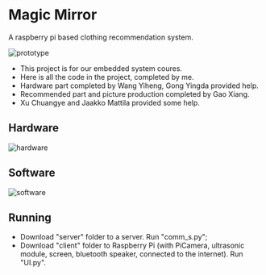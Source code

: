 # Magic Mirror
  A raspberry pi based clothing recommendation system.
  
![prototype](https://lh3.googleusercontent.com/hpakUxLQnOtpppKVRBphH9686jP4RI3B7vnoBymgOanHqKPWafXD7_hRBbO6zlOoomP09Y9lKpKNAnfWVCSSzAF_YHtSsy25Q4hvaUcGHFGZREuOG7ekjTajWMlgS6LNQf70zliUEFHINKpFErJzLCMUINPw8ukco6s_L6H93WjX46WbNTyrTNEyQFJpyn-TnOlKJ8HKu2JpQ4V9GcmOTMJVMY56eJrLHU5qbwfvVM_CozF8Jq63SigMOagDGbDjO1OURGwjzSTsHvYnGc8GS9zHH6xIg3vRK8YwmJVkf9ru95T9aIew3qvYChjH3P1vK1pWKsxEkSIEYCgtXmnxWP2EGSU6ColBdtEvGQK3c24YkEiuiHvzDy40_tCe42nFmN5Gv2sCwcEjthjhAFpFUIUB7zqQM4pP9-AMABAKc0Ro1ySxvo9W-0i3cJpzhOFrUwD1rysaKR0Ve03d0dALgMT6NDNA4y571qwJZvrW4Cgh65YJ3a8Awzo8_cpmrARR_SKfzvNMDLSAB8GEN9OOp0Tv55akEz_r8DGJtY-eOSpQ6Q-Z1m9vK3zSioaTRavj-2x3g3D-s6XHZaxIFkiy6DXjXxQ8-4kO95irmA=w546-h662-no)

* This project is for our embedded system coures.
* Here is all the code in the project, completed by me. 
* Hardware part completed by Wang Yiheng, Gong Yingda provided help.
* Recommended part and picture production completed by Gao Xiang.
* Xu Chuangye and Jaakko Mattila provided some help.

## Hardware

![hardware](https://lh3.googleusercontent.com/yxzF0xl33sbR3sTPg6wybR_wVdLceeGhRstk9LoAi7FjYMkSAZYyXwp3SkHpRdPdQyMrXG_yAJaa2nYQ0ZH0OOG0XIIIVEOhXWDIDmIit8Ra-v2gaLJ4L190lXsQiU4UdArP2P9gkoTVB-LGWCby9hBDFA6sC5fFgqTG1yqno2OkRHsDQFaZGhBg9njgI16MVsIKuqPbPetsVI2Ulwc_2GsTNi_jEc0rHWKW52ICPStuW6QyivNVZShrgwQYR64s1HDn6LqF0F7rvReuD_dm_O5lcyBri8Ea1JH2o4nyIQwFUP8KUy6CFO3urcYDVVdPuMq6wF8fcgEW4Ms15fdE6vkKbeP77kbSJZ175qZY8Io0B2nUFn05pPgTnppdFYxTftmEvwUcEEkgCBeU5G1ebvdDT9qfY96sRVRqdyPOEcx_paUNuBNCbDNwPW8h_I_0vgKdpta_9EJMe79bbQ5tLP5q1PNf0LQ5BBWOhWmqNwZmlzQQfueUKGUxDfn9uzJxsiGB-C-xGhWHFpVNtLzXYz-QvdFXOyDRb_3PjFFn0LU-vnRAjtT6Q7toecD31G8b3rbgNzRBalfVfA62JAOUemYXyBa2RWsgAG4z4w=w1177-h662-no)


## Software

![software](https://lh3.googleusercontent.com/moR70jBbiVFWjwGk0bjGe5t1VqZNKnLwELS0VIuG7-C-XsOKiUcEbqux1AFOnUwZMbIAh4OXXVQY0vTM5-KN3s5GDJnO7WpLFz4Ef112Ddh_LiC2TJ4gRmvB5VriNLT2WOHzKv30z82qyMeuJsK7mHId9sKB2BBCYnXcQuwxQkqDhINrRBpE1xOudwRNGgj1wsz8AMd8RcSyWSC4Qx_nxuxQUNvxtY7x73byf2JJ3WMW_lpTwXAjimHxVKch-KmHlFbiYUwej1LKRZbPXF1HIq6OfOodT5k_XVPvXQFnk8uO0CxWTTckXimLajxjGBRRUMuTpBpVor-tkMqNtHP--7D3OKNf2RSFXhL2YuVu1BXCYyX7yO9pwMdubgBcMUq3odnxcVIAGgGakPdLaNZs8OGE_5ADw4nzSjYDsMokBzmh--fhXE6B9QTudeU4hNcqEQea2pFjSerHuqA_XlOs98sz4yDgmypsPXt1X2WGLGj2ptn7c5qvZS1K55sGY2BOBnKGQnnsbEWaPnybbYCSLwt-VJKwVyriD4jBoOUEbmtTxiow8rz7cVsX1LRo9LnKKITo9IIE9si2gII9mIMWq9SabnfOxSkwUqS00w=w1177-h662-no)

## Running

* Download "server" folder to a server. Run "comm_s.py";
* Download "client" folder to Raspberry Pi (with PiCamera, ultrasonic module, screen, bluetooth speaker, connected to the internet). Run "UI.py". 
